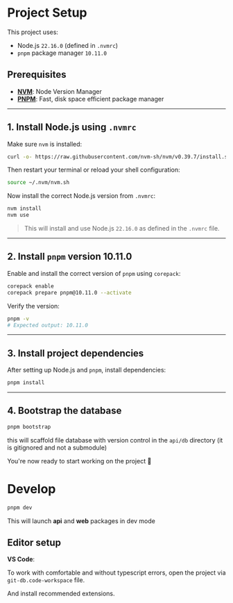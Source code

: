 # Project Setup

This project uses:

- Node.js `22.16.0` (defined in `.nvmrc`)
- `pnpm` package manager `10.11.0`

## Prerequisites

- **[NVM](https://github.com/nvm-sh/nvm)**: Node Version Manager
- **[PNPM](https://pnpm.io/installation)**: Fast, disk space efficient package manager

---

## 1. Install Node.js using `.nvmrc`

Make sure `nvm` is installed:

```bash
curl -o- https://raw.githubusercontent.com/nvm-sh/nvm/v0.39.7/install.sh | bash
```

Then restart your terminal or reload your shell configuration:

```bash
source ~/.nvm/nvm.sh
```

Now install the correct Node.js version from `.nvmrc`:

```bash
nvm install
nvm use
```

> This will install and use Node.js `22.16.0` as defined in the `.nvmrc` file.

---

## 2. Install `pnpm` version 10.11.0

Enable and install the correct version of `pnpm` using `corepack`:

```bash
corepack enable
corepack prepare pnpm@10.11.0 --activate
```

Verify the version:

```bash
pnpm -v
# Expected output: 10.11.0
```

---

## 3. Install project dependencies

After setting up Node.js and `pnpm`, install dependencies:

```bash
pnpm install
```

---

## 4. Bootstrap the database

```bash
pnpm bootstrap
```

this will scaffold file database with version control in the `api/db` directory (it is gitignored and not a submodule)

You're now ready to start working on the project 🚀

# Develop

```bash
pnpm dev
```

This will launch **api** and **web** packages in dev mode

## Editor setup

**VS Code**:

To work with comfortable and without typescript errors, open the project via `git-db.code-workspace` file.

And install recommended extensions.
